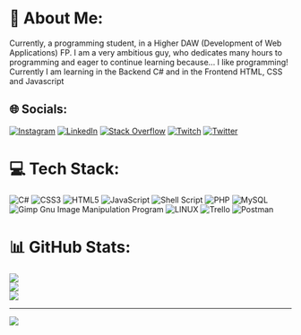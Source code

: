 # 💫 About Me:
Currently, a programming student, in a Higher DAW (Development of Web Applications) FP. I am a very ambitious guy, who dedicates many hours to programming and eager to continue learning because... I like programming!<br>Currently I am learning in the Backend C# and in the Frontend HTML, CSS and Javascript


## 🌐 Socials:
[![Instagram](https://img.shields.io/badge/Instagram-%23E4405F.svg?logo=Instagram&logoColor=white)](https://instagram.com/_alex_palacios_) [![LinkedIn](https://img.shields.io/badge/LinkedIn-%230077B5.svg?logo=linkedin&logoColor=white)](https://www.linkedin.com/in/alejandro-palacios-mart%C3%ADn-3a919b21a/) [![Stack Overflow](https://img.shields.io/badge/-Stackoverflow-FE7A16?logo=stack-overflow&logoColor=white)](https://stackoverflow.com/users/20480569/alejandro-palacios) [![Twitch](https://img.shields.io/badge/Twitch-%239146FF.svg?logo=Twitch&logoColor=white)](https://twitch.tv/twitch.tv/srjalean) [![Twitter](https://img.shields.io/badge/Twitter-%231DA1F2.svg?logo=Twitter&logoColor=white)](https://twitter.com/@srjalean) 

# 💻 Tech Stack:
![C#](https://img.shields.io/badge/c%23-%23239120.svg?style=for-the-badge&logo=c-sharp&logoColor=white) ![CSS3](https://img.shields.io/badge/css3-%231572B6.svg?style=for-the-badge&logo=css3&logoColor=white) ![HTML5](https://img.shields.io/badge/html5-%23E34F26.svg?style=for-the-badge&logo=html5&logoColor=white) ![JavaScript](https://img.shields.io/badge/javascript-%23323330.svg?style=for-the-badge&logo=javascript&logoColor=%23F7DF1E) ![Shell Script](https://img.shields.io/badge/shell_script-%23121011.svg?style=for-the-badge&logo=gnu-bash&logoColor=white) ![PHP](https://img.shields.io/badge/php-%23777BB4.svg?style=for-the-badge&logo=php&logoColor=white) ![MySQL](https://img.shields.io/badge/mysql-%2300f.svg?style=for-the-badge&logo=mysql&logoColor=white) ![Gimp Gnu Image Manipulation Program](https://img.shields.io/badge/Gimp-657D8B?style=for-the-badge&logo=gimp&logoColor=FFFFFF) ![LINUX](https://img.shields.io/badge/Linux-FCC624?style=for-the-badge&logo=linux&logoColor=black) ![Trello](https://img.shields.io/badge/Trello-%23026AA7.svg?style=for-the-badge&logo=Trello&logoColor=white) ![Postman](https://img.shields.io/badge/Postman-FF6C37?style=for-the-badge&logo=postman&logoColor=white)
# 📊 GitHub Stats:
![](https://github-readme-stats.vercel.app/api?username=AlexPalacios11&theme=vue-dark&hide_border=false&include_all_commits=true&count_private=true)<br/>
![](https://github-readme-streak-stats.herokuapp.com/?user=AlexPalacios11&theme=vue-dark&hide_border=false)<br/>
![](https://github-readme-stats.vercel.app/api/top-langs/?username=AlexPalacios11&theme=vue-dark&hide_border=false&include_all_commits=true&count_private=true&layout=compact)

---
[![](https://visitcount.itsvg.in/api?id=AlexPalacios11&icon=5&color=6)](https://visitcount.itsvg.in)
